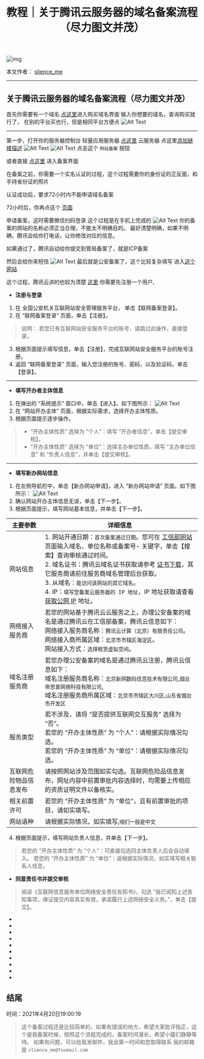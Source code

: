 ﻿---
layout: post
title: 教程｜关于腾讯云服务器的域名备案流程（尽力图文并茂）
categories: [教程]
description: 关于腾讯云服务器的域名备案流程（尽力图文并茂）
keywords: 教程, 服务器
mermaid: false
sequence: false
flow: false
mathjax: false
mindmap: false
mindmap2: false
---

![img](https://raw.githubusercontent.com/slience-me/picGo/master/images/logo_slienceme3.jpeg)

本文作者： [slience_me](https://slienceme.cn/)

---

## 关于腾讯云服务器的域名备案流程（尽力图文并茂）
首先你需要有一个域名
[点这里](https://buy.cloud.tencent.com/domain?from=console)进入购买域名界面
输入你想要的域名，查询购买就行了，
在别的平台买也行，但是相同平台方便点
![Alt Text](/images/posts/20210420181632314.png)


---
第一步，打开你的服务器控制台 
轻量应用服务器 [点这里](https://cloud.tencent.com/login?s_url=https://console.cloud.tencent.com/)
云服务器 点这里[添加链接描述](https://console.cloud.tencent.com/cvm/instance/index?rid=8)
![Alt Text](/images/posts/20210420180708938.png)
![Alt Text](/images/posts/20210420180754829.png)
点击这个 `网站备案` 按钮  

或者直接 [点这里](https://console.cloud.tencent.com/beian) 进入备案界面

在备案之前，你需要一个实名认证的过程，这个过程需要你的身份证的正反面，和手持省份证的照片

认证成功后，要求72小时内不能申请域名备案

72小时后，你再点这个 [页面](https://console.cloud.tencent.com/beian)

申请备案，这时需要微信扫码登录
这个过程是在手机上完成的
![Alt Text](/images/posts/20210420183113979.png)
你的备案的网站的名称必须正当合理，不能太不明确目的。
最好清楚明确，如果不明确，腾讯会给你打电话，让你修改对应的信息。

如果通过了，腾讯自动给你提交到管局备案了，就是ICP备案

然后会给你来短信
![Alt Text](/images/posts/20210420183610958.png)
最后就是公安备案了，这个比较复杂填写
进入[这个网站](http://www.beian.gov.cn/)

这个过程，腾讯云讲的也较为清楚  [这里](https://cloud.tencent.com/document/product/243/19142)
你需要先注册一个用户,

- **注册与登录**
1. 在 全国公安机关互联网站安全管理服务平台， 单击【联网备案登录】。
2. 在 “联网备案登录” 页面，单击【注册】。

> 说明：
若您已有互联网站安全服务平台的账号，请跳过此操作，直接登录。

3. 根据页面提示填写信息，单击【注册】，完成互联网站安全服务平台的账号注册。
4. 返回 “联网备案登录” 页面，输入您注册的账号、密码，以及验证码，单击【登录】。
---
- **填写开办者主体信息**
1. 在弹出的 “系统提示” 窗口中，单击【进入】。如下图所示：
![Alt Text](/images/posts/20210420184421619.png)
6. 在 “网站开办主体” 页面，根据实际需求，选择开办主体性质。
7. 根据页面提示逐步操作。

> - “开办主体性质” 选择为 “个人”：填写 “开办者信息”，单击【提交审核】。
> - “开办主体性质” 选择为 “单位”：选择主办单位性质，填写 “主办单位信息” 和 “负责人信息”，并单击【提交审核】。

---- 
- **填写新办网站信息**
1. 在左侧导航栏中，单击【新办网站申请】，进入 “新办网站申请” 页面。如下图所示：
![Alt Text](/images/posts/20210420184609656.png)
2. 确认网站开办主体信息无误，单击【下一步】。
3. 根据页面提示，填写网站基本信息，并单击【下一步】。

|主要参数| 详细信息 |
|--|--|
|网站信息 | 1. 网站开通日期：`首次备案通过日期`。您可在 [工信部网站](https://beian.miit.gov.cn/#/Integrated/index) 页面输入域名、单位名称或备案号- 关键字，单击【搜索】查询审核通过时间。<br>2. 域名证书：腾讯云域名证书获取请参考 [证书下载](https://cloud.tencent.com/document/product/242/3647)，其它服务商请前往服务商域名管理后台获取。<br> 3. 从域名：`能访问该网站的其它域名`。<br>4. IP：`填写您备案云服务器的 IP 地址`，IP 地址获取请查看 [获取公网 IP](https://cloud.tencent.com/document/product/213/17940) 地址。|
|网络接入服务商|若您的网站基于腾讯云云服务之上，办理公安备案的域名是通过腾讯云在工信部备案，腾讯云信息如下：<br>网络接入服务商名称：`腾讯云计算（北京）有限责任公司`。<br>网络接入商所属区域：`北京市市辖区海淀区`。<br>网站接入方式：`选择租赁虚拟空间`。|
|域名注册服务商|若您办理公安备案的域名是通过腾讯云注册，腾讯云信息如下：<br>域名注册服务商名称：`北京新网数码信息技术有限公司`,`烟台帝思普网络科技有限公司`,<br>域名注册服务商所属区域：`北京市市辖区大兴区`,`山东省烟台市开发区`|
|服务类型|若不涉及，请将 “是否提供互联网交互服务” 选择为 “否”。<br>若您的 “开办主体性质” 为 “个人”：请根据实际情况勾选。<br>若您的 “开办主体性质” 为 “单位”：请根据实际情况勾选。|
|互联网危险物品信息发布|请按照网站涉及范围如实勾选。互联网危险品信息发布，网址内容中前置审批内容选择时，均需要上传相应的资质证明文件以备核实。|
|相关前置许可|若您的 “开办主体性质” 为 “单位”，且有前置审批的项目，请如实填写。|
|网站语种|请根据实际情况，如实填写,`咱们一般是中文`|

4. 根据页面提示，填写网站负责人信息，并单击【下一步】。

> 若您的 “开办主体性质” 为 “个人”：可直接勾选同主体负责人后会自动填入。 
> 若您的 “开办主体性质” 为 “单位”：请根据实际情况，如实填写相关联系人信息。

- **同意责任书并提交审核**
 

> 阅读《互联网信息服务单位网络安全责任告知书》，勾选 “我已阅知上述告知事项，保证提交内容真实有效，承诺履行上述网络安全义务。”，单击【提交】。


-
-

-
-
-
-
-
-
-
-
结尾
----
时间：2021年4月20日19:00:19

> 这个备案过程还是比较简单的，如果有错误的地方，希望大家批评指正，这个是我备案时候，按照这个流程完成的，备案时间漫长，希望小猿们静静等待。
> 如果有问题，可以给我发邮件，我会第一时间和您取得联系
> 我的邮箱是  `slience_me@foxmail.com`
> 
